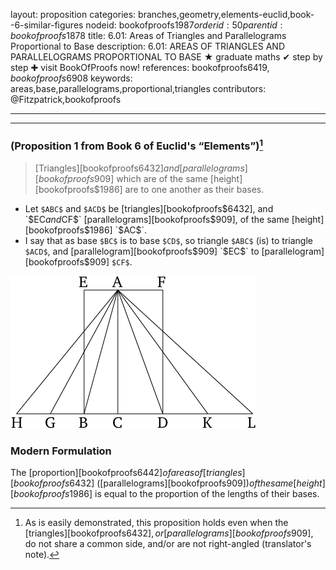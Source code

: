layout: proposition
categories: branches,geometry,elements-euclid,book--6-similar-figures
nodeid: bookofproofs$1987
orderid: 50
parentid: bookofproofs$1878
title: 6.01: Areas of Triangles and Parallelograms Proportional to Base
description: 6.01: AREAS OF TRIANGLES AND PARALLELOGRAMS PROPORTIONAL TO BASE &#9733; graduate maths &#10004; step by step &#10010; visit BookOfProofs now!
references: bookofproofs$6419,bookofproofs$6908
keywords: areas,base,parallelograms,proportional,triangles
contributors: @Fitzpatrick,bookofproofs

---


---

### (Proposition 1 from Book 6 of Euclid's “Elements”)[^1]

> [Triangles][bookofproofs$6432] and [parallelograms][bookofproofs$909] which are of the same [height][bookofproofs$1986] are to one another as their bases.

* Let `$ABC$` and `$ACD$` be [triangles][bookofproofs$6432], and `$EC$` and `$CF$` [parallelograms][bookofproofs$909], of the same [height][bookofproofs$1986] `$AC$`.
* I say that as base `$BC$` is to base `$CD$`, so triangle `$ABC$` (is) to triangle `$ACD$`, and [parallelogram][bookofproofs$909] `$EC$` to [parallelogram][bookofproofs$909] `$CF$`.


![fig01e](https://github.com/bookofproofs/bookofproofs.github.io/blob/main/_sources/_assets/images/euclid/Book06/fig01e.png?raw=true)


### Modern Formulation

The [proportion][bookofproofs$6442] of areas of [triangles][bookofproofs$6432] ([parallelograms][bookofproofs$909]) of the same [height][bookofproofs$1986] is equal to the proportion of the lengths of their bases.

[^1]: As is easily demonstrated, this proposition holds even when the [triangles][bookofproofs$6432], or [parallelograms][bookofproofs$909], do not share a common side, and/or are not right-angled (translator's note).
